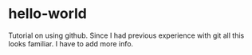# hello-world
Tutorial on using github.
Since I had previous experience with git all this looks familiar.
I have to add more info.
